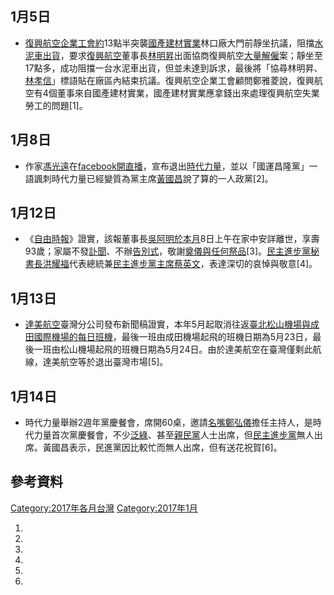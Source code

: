 <noinclude></noinclude>

## 1月5日

  - [復興航空企業工會約](https://zh.wikipedia.org/wiki/復興航空企業工會 "wikilink")13點半突襲[國產建材實業](../Page/國產建材實業.md "wikilink")林口廠大門前靜坐抗議，阻擋[水泥車出貨](https://zh.wikipedia.org/wiki/水泥車 "wikilink")，要求[復興航空](../Page/復興航空.md "wikilink")董事長[林明昇](../Page/林明昇.md "wikilink")出面協商復興航空[大量解僱](../Page/大量解僱.md "wikilink")案；靜坐至17點多，成功阻擋一台水泥車出貨，但並未達到訴求，最後將「協尋林明昇、[林孝信](../Page/林孝信_\(企業家\).md "wikilink")」標語貼在廠區內結束抗議。復興航空企業工會顧問鄭雅菱說，復興航空有4個董事來自國產建材實業，國產建材實業應拿錢出來處理復興航空失業勞工的問題\[1\]。

## 1月8日

  - 作家[馮光遠](../Page/馮光遠.md "wikilink")在[facebook開直播](https://zh.wikipedia.org/wiki/facebook "wikilink")，宣布退出[時代力量](../Page/時代力量.md "wikilink")，並以「國運昌隆黨」一語諷刺時代力量已經變質為黨主席[黃國昌](../Page/黃國昌.md "wikilink")說了算的一人政黨\[2\]。

## 1月12日

  - 《[自由時報](../Page/自由時報.md "wikilink")》證實，該報董事長[吳阿明於本月](https://zh.wikipedia.org/wiki/吳阿明 "wikilink")8日上午在家中安詳離世，享壽93歲；家屬不發[訃聞](https://zh.wikipedia.org/wiki/訃聞 "wikilink")、不辦[告別式](https://zh.wikipedia.org/wiki/告別式 "wikilink")，敬謝[奠儀與任何祭品](https://zh.wikipedia.org/wiki/奠儀 "wikilink")\[3\]。[民主進步黨秘書長](https://zh.wikipedia.org/wiki/民主進步黨秘書長 "wikilink")[洪耀福](../Page/洪耀福.md "wikilink")代表總統兼[民主進步黨主席](../Page/民主進步黨主席.md "wikilink")[蔡英文](../Page/蔡英文.md "wikilink")，表達深切的哀悼與敬意\[4\]。

## 1月13日

  - [達美航空](../Page/達美航空.md "wikilink")臺灣分公司發布新聞稿證實，本年5月起取消往返[臺北松山機場與](https://zh.wikipedia.org/wiki/臺北松山機場 "wikilink")[成田國際機場的每日班機](https://zh.wikipedia.org/wiki/成田國際機場 "wikilink")，最後一班由成田機場起飛的班機日期為5月23日，最後一班由松山機場起飛的班機日期為5月24日。由於達美航空在臺灣僅剩此航線，達美航空等於退出臺灣市場\[5\]。

## 1月14日

  - 時代力量舉辦2週年黨慶餐會，席開60桌，邀請[名嘴](../Page/名嘴.md "wikilink")[鄭弘儀](../Page/鄭弘儀.md "wikilink")擔任主持人，是時代力量首次黨慶餐會，不少[泛綠](../Page/泛綠.md "wikilink")、甚至[親民黨](../Page/親民黨.md "wikilink")人士出席，但[民主進步黨](../Page/民主進步黨.md "wikilink")無人出席。黃國昌表示，民進黨因比較忙而無人出席，但有送花祝賀\[6\]。

## 參考資料

<noinclude> </noinclude>

[Category:2017年各月台灣](https://zh.wikipedia.org/wiki/Category:2017年各月台灣 "wikilink") [Category:2017年1月](https://zh.wikipedia.org/wiki/Category:2017年1月 "wikilink")

1.
2.
3.
4.
5.
6.